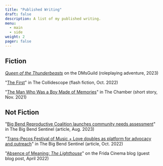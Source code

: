 ```yaml
---
title: "Published Writing"
draft: false
description: A list of my published writing.
menu:
  - main
  - side
weight: 2
pager: false
---
```


## Fiction

[*Queen of the Thunderbeasts*](https://www.dmsguild.com/product/426630/Queen-of-the-Thunderbeasts?affiliate_id=1701028) on the DMsGuild (roleplaying adventure, 2023)

"[The First](https://thecollidescope.com/2022/10/16/the-first/)" in The Collidescope (flash fiction, Oct. 2022)

"[The Man Who Was a Boy Made of Memories](https://thechambermagazine.com/2021/11/12/the-man-who-was-a-boy-made-of-memories-science-fiction-horror-by-samuel-feldstein/)" in The Chamber (short story, Nov. 2021)

## Not Fiction

"[Big Bend Reproductive Coalition launches community needs assessment](https://bigbendsentinel.com/2023/08/09/big-bend-reproductive-coalition-launches-community-needs-assessment-with-inaugural-town-hal/?mc_cid=b24b0bb606)" in The Big Bend Sentinel (article, Aug. 2023)

"[Trans-Pecos Festival of Music + Love doubles as platform for advocacy and outreach](https://bigbendsentinel.com/2022/10/05/trans-pecos-festival-of-music-love-doubles-as-platform-for-advocacy-and-outreach/)" in The Big Bend Sentinel (article, Oct. 2022)

"[Absence of Meaning: *The Lighthouse*](https://thefridacinema.org/film-criticism/absence-of-meaning-the-lighthouse/)" on the Frida Cinema blog (guest blog post, April 2022)